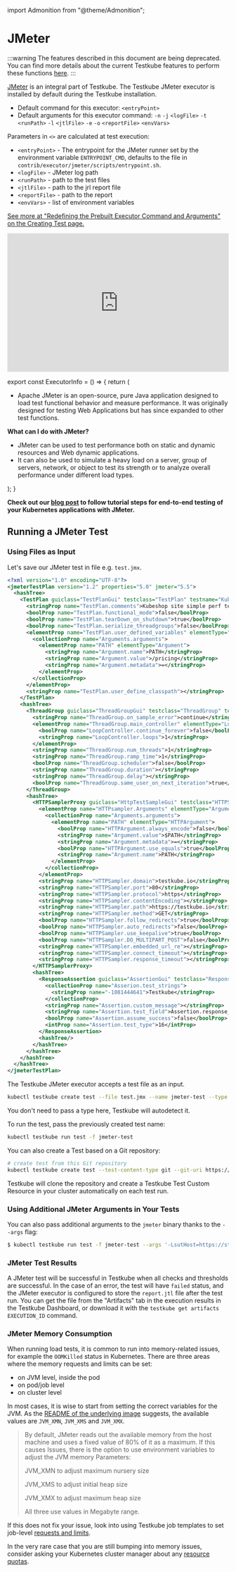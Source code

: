 import Admonition from "@theme/Admonition";

# JMeter

:::warning
The features described in this document are being deprecated. You can find more details about the current Testkube features to perform these functions [here](../articles/legacy-features.md).
:::


[JMeter](https://jmeter.apache.org/) is an integral part of Testkube. The Testkube JMeter executor is installed by default during the Testkube installation.

* Default command for this executor: `<entryPoint>`
* Default arguments for this executor command: `-n` `-j` `<logFile>` `-t` `<runPath>` `-l` `<jtlFile>` `-e` `-o` `<reportFile>` `<envVars>`

Parameters in `<>` are calculated at test execution:

* `<entryPoint>` - The entrypoint for the JMeter runner set by the environment variable `ENTRYPOINT_CMD`, defaults to the file in `contrib/executor/jmeter/scripts/entrypoint.sh`.
* `<logFile>` - JMeter log path
* `<runPath>` - path to the test files
* `<jtlFile>` - path to the jrl report file
* `<reportFile>` - path to the report
* `<envVars>` - list of environment variables

[See more at "Redefining the Prebuilt Executor Command and Arguments" on the Creating Test page.](../articles/creating-tests.md#redefining-the-prebuilt-executor-command-and-arguments)

<iframe width="100%" height="315" src="https://www.youtube.com/embed/iF7BcVqTeO0" title="YouTube video player" frameborder="0" allow="accelerometer; autoplay; clipboard-write; encrypted-media; gyroscope; picture-in-picture; web-share" allowfullscreen></iframe>


export const ExecutorInfo = () => {
  return (
    <div>
      <Admonition type="info" icon="🎓" title="What is JMeter?">
        <ul>
          <li>Apache JMeter is an open-source, pure Java application designed to load test functional behavior and measure performance. It was originally designed for testing Web Applications but has since expanded to other test functions.</li>
        </ul>
        <b>What can I do with JMeter?</b>
        <ul>
          <li>JMeter can be used to test performance both on static and dynamic resources and Web dynamic applications.</li>
          <li>It can also be used to simulate a heavy load on a server, group of servers, network, or object to test its strength or to analyze overall performance under different load types.</li>
        </ul>
      </Admonition>
    </div>
  );
}

<ExecutorInfo />


**Check out our [blog post](https://testkube.io/blog/jmeter-and-kubernetes-how-to-run-tests-efficiently-with-testkube) to follow tutorial steps for end-to-end testing of your Kubernetes applications with JMeter.**


## Running a JMeter Test

### Using Files as Input

Let's save our JMeter test in file e.g. `test.jmx`. 

```xml 
<?xml version="1.0" encoding="UTF-8"?>
<jmeterTestPlan version="1.2" properties="5.0" jmeter="5.5">
  <hashTree>
    <TestPlan guiclass="TestPlanGui" testclass="TestPlan" testname="Kubeshop site" enabled="true">
      <stringProp name="TestPlan.comments">Kubeshop site simple perf test</stringProp>
      <boolProp name="TestPlan.functional_mode">false</boolProp>
      <boolProp name="TestPlan.tearDown_on_shutdown">true</boolProp>
      <boolProp name="TestPlan.serialize_threadgroups">false</boolProp>
      <elementProp name="TestPlan.user_defined_variables" elementType="Arguments" guiclass="ArgumentsPanel" testclass="Arguments" testname="User Defined Variables" enabled="true">
        <collectionProp name="Arguments.arguments">
          <elementProp name="PATH" elementType="Argument">
            <stringProp name="Argument.name">PATH</stringProp>
            <stringProp name="Argument.value">/pricing</stringProp>
            <stringProp name="Argument.metadata">=</stringProp>
          </elementProp>
        </collectionProp>
      </elementProp>
      <stringProp name="TestPlan.user_define_classpath"></stringProp>
    </TestPlan>
    <hashTree>
      <ThreadGroup guiclass="ThreadGroupGui" testclass="ThreadGroup" testname="Thread Group" enabled="true">
        <stringProp name="ThreadGroup.on_sample_error">continue</stringProp>
        <elementProp name="ThreadGroup.main_controller" elementType="LoopController" guiclass="LoopControlPanel" testclass="LoopController" testname="Loop Controller" enabled="true">
          <boolProp name="LoopController.continue_forever">false</boolProp>
          <stringProp name="LoopController.loops">1</stringProp>
        </elementProp>
        <stringProp name="ThreadGroup.num_threads">1</stringProp>
        <stringProp name="ThreadGroup.ramp_time">1</stringProp>
        <boolProp name="ThreadGroup.scheduler">false</boolProp>
        <stringProp name="ThreadGroup.duration"></stringProp>
        <stringProp name="ThreadGroup.delay"></stringProp>
        <boolProp name="ThreadGroup.same_user_on_next_iteration">true</boolProp>
      </ThreadGroup>
      <hashTree>
        <HTTPSamplerProxy guiclass="HttpTestSampleGui" testclass="HTTPSamplerProxy" testname="HTTP Request" enabled="true">
          <elementProp name="HTTPsampler.Arguments" elementType="Arguments" guiclass="HTTPArgumentsPanel" testclass="Arguments" testname="User Defined Variables" enabled="true">
            <collectionProp name="Arguments.arguments">
              <elementProp name="PATH" elementType="HTTPArgument">
                <boolProp name="HTTPArgument.always_encode">false</boolProp>
                <stringProp name="Argument.value">$PATH</stringProp>
                <stringProp name="Argument.metadata">=</stringProp>
                <boolProp name="HTTPArgument.use_equals">true</boolProp>
                <stringProp name="Argument.name">PATH</stringProp>
              </elementProp>
            </collectionProp>
          </elementProp>
          <stringProp name="HTTPSampler.domain">testkube.io</stringProp>
          <stringProp name="HTTPSampler.port">80</stringProp>
          <stringProp name="HTTPSampler.protocol">https</stringProp>
          <stringProp name="HTTPSampler.contentEncoding"></stringProp>
          <stringProp name="HTTPSampler.path">https://testkube.io</stringProp>
          <stringProp name="HTTPSampler.method">GET</stringProp>
          <boolProp name="HTTPSampler.follow_redirects">true</boolProp>
          <boolProp name="HTTPSampler.auto_redirects">false</boolProp>
          <boolProp name="HTTPSampler.use_keepalive">true</boolProp>
          <boolProp name="HTTPSampler.DO_MULTIPART_POST">false</boolProp>
          <stringProp name="HTTPSampler.embedded_url_re"></stringProp>
          <stringProp name="HTTPSampler.connect_timeout"></stringProp>
          <stringProp name="HTTPSampler.response_timeout"></stringProp>
        </HTTPSamplerProxy>
        <hashTree>
          <ResponseAssertion guiclass="AssertionGui" testclass="ResponseAssertion" testname="Response Assertion" enabled="true">
            <collectionProp name="Asserion.test_strings">
              <stringProp name="-1081444641">Testkube</stringProp>
            </collectionProp>
            <stringProp name="Assertion.custom_message"></stringProp>
            <stringProp name="Assertion.test_field">Assertion.response_data</stringProp>
            <boolProp name="Assertion.assume_success">false</boolProp>
            <intProp name="Assertion.test_type">16</intProp>
          </ResponseAssertion>
          <hashTree/>
        </hashTree>
      </hashTree>
    </hashTree>
  </hashTree>
</jmeterTestPlan>

```

The Testkube JMeter executor accepts a test file as an input.

```bash
kubectl testkube create test --file test.jmx --name jmeter-test --type jmeter/test
```
You don't need to pass a type here, Testkube will autodetect it. 


To run the test, pass the previously created test name: 

```bash 
kubectl testkube run test -f jmeter-test
```

You can also create a Test based on a Git repository:

```bash
# create test from this Git repository
kubectl testkube create test --test-content-type git --git-uri https://github.com/kubeshop/testkube-executor-jmeter.git --git-branch main --git-path examples/kubeshop.jmx --type jmeter/test --name jmeter-test-from-git
```

Testkube will clone the repository and create a Testkube Test Custom Resource in your cluster automatically on each test run. 

### Using Additional JMeter Arguments in Your Tests

You can also pass additional arguments to the `jmeter` binary thanks to the `--args` flag:

```bash
$ kubectl testkube run test -f jmeter-test --args '-LsutHost=https://staging.kubeshop.com -LsomeParam=someValue'
```

### **JMeter Test Results**

A JMeter test will be successful in Testkube when all checks and thresholds are successful. In the case of an error, the test will have `failed` status,
and the JMeter executor is configured to store the `report.jtl` file after the test run. You can get the file from the "Artifacts" tab in the execution results in the Testkube Dashboard, 
or download it with the `testkube get artifacts EXECUTION_ID` command.

### **JMeter Memory Consumption**

When running load tests, it is common to run into memory-related issues, for example the `OOMKilled` status in Kubernetes. There are three areas where the memory requests and limits can be set:
* on JVM level, inside the pod
* on pod/job level
* on cluster level

In most cases, it is wise to start from setting the correct variables for the JVM. As the [README of the underlying image](https://github.com/justb4/docker-jmeter#adjust-java-memory-options) suggests, the available values are `JVM_XMN`, `JVM_XMS` and `JVM_XMX`.

>By default, JMeter reads out the available memory from the host machine and uses a fixed value of 80% of it as a maximum. If this causes Issues, there is the option to use environment variables to adjust the JVM memory Parameters:
>
>JVM_XMN to adjust maximum nursery size
>
>JVM_XMS to adjust initial heap size
>
>JVM_XMX to adjust maximum heap size
>
>All three use values in Megabyte range.

If this does not fix your issue, look into using Testkube job templates to set job-level [requests and limits](https://kubernetes.io/docs/concepts/configuration/manage-resources-containers/).

In the very rare case that you are still bumping into memory issues, consider asking your Kubernetes cluster manager about any [resource quotas](https://kubernetes.io/docs/concepts/policy/resource-quotas/).
